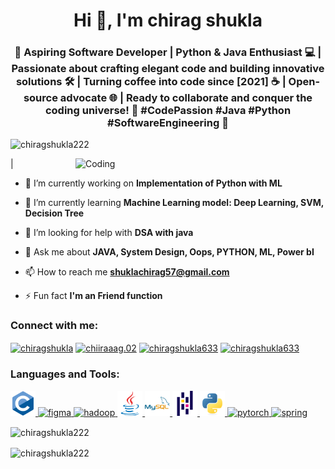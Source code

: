 <h1 align="center">Hi 👋, I'm chirag shukla</h1>
<h3 align="center">🚀 Aspiring Software Developer | Python & Java Enthusiast 💻 | Passionate about crafting elegant code and building innovative solutions 🛠️ | Turning coffee into code since [2021] ☕ | Open-source advocate 🌐 | Ready to collaborate and conquer the coding universe! 🚀 #CodePassion #Java #Python #SoftwareEngineering 🚀</h3>
<p align="left"> <img src="https://komarev.com/ghpvc/?username=chiragshukla222&label=Profile%20views&color=0e75b6&style=flat" alt="chiragshukla222" /> </p>
|<img align="right" alt="Coding" width="400" src="https://cdn.dribbble.com/users/1162077/screenshots/3848914/programmer.gif">

- 🔭 I’m currently working on **Implementation of Python with ML**

- 🌱 I’m currently learning **Machine Learning model: Deep Learning, SVM, Decision Tree**

- 🤝 I’m looking for help with **DSA with java**

- 💬 Ask me about **JAVA, System Design, Oops, PYTHON, ML, Power bI**

- 📫 How to reach me **shuklachirag57@gmail.com**

- ⚡ Fun fact **I'm an Friend function**

<h3 align="left">Connect with me:</h3>
<p align="left">
<a href="https://linkedin.com/in/chiragshukla" target="blank"><img align="center" src="https://raw.githubusercontent.com/rahuldkjain/github-profile-readme-generator/master/src/images/icons/Social/linked-in-alt.svg" alt="chiragshukla" height="30" width="40" /></a>
<a href="https://instagram.com/chiiraaag.02" target="blank"><img align="center" src="https://raw.githubusercontent.com/rahuldkjain/github-profile-readme-generator/master/src/images/icons/Social/instagram.svg" alt="chiiraaag.02" height="30" width="40" /></a>
<a href="https://www.hackerrank.com/chiragshukla633" target="blank"><img align="center" src="https://raw.githubusercontent.com/rahuldkjain/github-profile-readme-generator/master/src/images/icons/Social/hackerrank.svg" alt="chiragshukla633" height="30" width="40" /></a>
<a href="https://auth.geeksforgeeks.org/user/chiragshukla633" target="blank"><img align="center" src="https://raw.githubusercontent.com/rahuldkjain/github-profile-readme-generator/master/src/images/icons/Social/geeks-for-geeks.svg" alt="chiragshukla633" height="30" width="40" /></a>
</p>

<h3 align="left">Languages and Tools:</h3>
<p align="left"> <a href="https://www.cprogramming.com/" target="_blank" rel="noreferrer"> <img src="https://raw.githubusercontent.com/devicons/devicon/master/icons/c/c-original.svg" alt="c" width="40" height="40"/> </a> <a href="https://www.figma.com/" target="_blank" rel="noreferrer"> <img src="https://www.vectorlogo.zone/logos/figma/figma-icon.svg" alt="figma" width="40" height="40"/> </a> <a href="https://hadoop.apache.org/" target="_blank" rel="noreferrer"> <img src="https://www.vectorlogo.zone/logos/apache_hadoop/apache_hadoop-icon.svg" alt="hadoop" width="40" height="40"/> </a> <a href="https://www.java.com" target="_blank" rel="noreferrer"> <img src="https://raw.githubusercontent.com/devicons/devicon/master/icons/java/java-original.svg" alt="java" width="40" height="40"/> </a> <a href="https://www.mysql.com/" target="_blank" rel="noreferrer"> <img src="https://raw.githubusercontent.com/devicons/devicon/master/icons/mysql/mysql-original-wordmark.svg" alt="mysql" width="40" height="40"/> </a> <a href="https://pandas.pydata.org/" target="_blank" rel="noreferrer"> <img src="https://raw.githubusercontent.com/devicons/devicon/2ae2a900d2f041da66e950e4d48052658d850630/icons/pandas/pandas-original.svg" alt="pandas" width="40" height="40"/> </a> <a href="https://www.python.org" target="_blank" rel="noreferrer"> <img src="https://raw.githubusercontent.com/devicons/devicon/master/icons/python/python-original.svg" alt="python" width="40" height="40"/> </a> <a href="https://pytorch.org/" target="_blank" rel="noreferrer"> <img src="https://www.vectorlogo.zone/logos/pytorch/pytorch-icon.svg" alt="pytorch" width="40" height="40"/> </a> <a href="https://spring.io/" target="_blank" rel="noreferrer"> <img src="https://www.vectorlogo.zone/logos/springio/springio-icon.svg" alt="spring" width="40" height="40"/> </a> </p>

<p><img align="center" src="https://github-readme-stats.vercel.app/api/top-langs?username=chiragshukla222&show_icons=true&locale=en&layout=compact" alt="chiragshukla222" /></p>

<p><img align="center" src="https://github-readme-streak-stats.herokuapp.com/?user=chiragshukla222&" alt="chiragshukla222" /></p>
